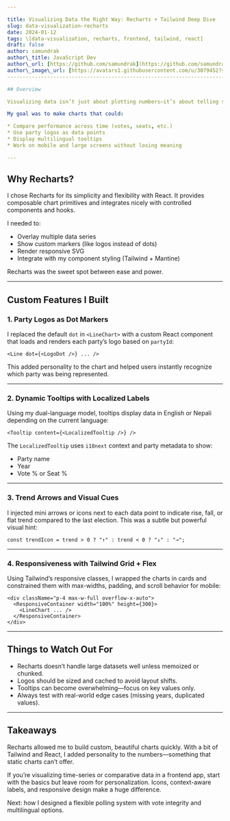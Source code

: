 ```yaml
---

title: Visualizing Data the Right Way: Recharts + Tailwind Deep Dive
slug: data-visualization-recharts
date: 2024-01-12
tags: \[data-visualization, recharts, frontend, tailwind, react]
draft: false
author: samundrak
author\_title: JavaScript Dev
author\_url: [https://github.com/samundrak](https://github.com/samundrak)
author\_image\_url: [https://avatars1.githubusercontent.com/u/3079452?s=460\&u=e5bd48488cb71b665ea5403192c6b8a963644a08\&v=4](https://avatars1.githubusercontent.com/u/3079452?s=460&u=e5bd48488cb71b665ea5403192c6b8a963644a08&v=4)
------------------------------------------------------------------------------------------------------------------------------------------------------------------------------------------------------------------------------------

## Overview

Visualizing data isn’t just about plotting numbers—it’s about telling stories that users can grasp at a glance. In this post, I’ll break down how I used **Recharts** in combination with **Tailwind CSS** and **Mantine** to create responsive, branded, and insightful charts for political and historical datasets.

My goal was to make charts that could:

* Compare performance across time (votes, seats, etc.)
* Use party logos as data points
* Display multilingual tooltips
* Work on mobile and large screens without losing meaning

---
```

<!-- truncate    -->
## Why Recharts?

I chose Recharts for its simplicity and flexibility with React. It provides composable chart primitives and integrates nicely with controlled components and hooks.

I needed to:

* Overlay multiple data series
* Show custom markers (like logos instead of dots)
* Render responsive SVG
* Integrate with my component styling (Tailwind + Mantine)

Recharts was the sweet spot between ease and power.

---

## Custom Features I Built

### 1. **Party Logos as Dot Markers**

I replaced the default `dot` in `<LineChart>` with a custom React component that loads and renders each party’s logo based on `partyId`:

```tsx
<Line dot={<LogoDot />} ... />
```

This added personality to the chart and helped users instantly recognize which party was being represented.

---

### 2. **Dynamic Tooltips with Localized Labels**

Using my dual-language model, tooltips display data in English or Nepali depending on the current language:

```tsx
<Tooltip content={<LocalizedTooltip />} />
```

The `LocalizedTooltip` uses `i18next` context and party metadata to show:

* Party name
* Year
* Vote % or Seat %

---

### 3. **Trend Arrows and Visual Cues**

I injected mini arrows or icons next to each data point to indicate rise, fall, or flat trend compared to the last election. This was a subtle but powerful visual hint:

```tsx
const trendIcon = trend > 0 ? "↑" : trend < 0 ? "↓" : "→";
```

---

### 4. **Responsiveness with Tailwind Grid + Flex**

Using Tailwind’s responsive classes, I wrapped the charts in cards and constrained them with max-widths, padding, and scroll behavior for mobile:

```tsx
<div className="p-4 max-w-full overflow-x-auto">
  <ResponsiveContainer width="100%" height={300}>
    <LineChart ... />
  </ResponsiveContainer>
</div>
```

---

## Things to Watch Out For

* Recharts doesn’t handle large datasets well unless memoized or chunked.
* Logos should be sized and cached to avoid layout shifts.
* Tooltips can become overwhelming—focus on key values only.
* Always test with real-world edge cases (missing years, duplicated values).

---

## Takeaways

Recharts allowed me to build custom, beautiful charts quickly. With a bit of Tailwind and React, I added personality to the numbers—something that static charts can’t offer.

If you’re visualizing time-series or comparative data in a frontend app, start with the basics but leave room for personalization. Icons, context-aware labels, and responsive design make a huge difference.

Next: how I designed a flexible polling system with vote integrity and multilingual options.
